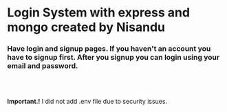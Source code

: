# Login System with express and mongo created by Nisandu

<h3>Have login and signup pages. If you haven't an account you have to signup first. After you signup you can login using your email and password.</h3>

<br><br>
<p><strong>Important.!</strong> I did not add .env file due to security issues.</p>
